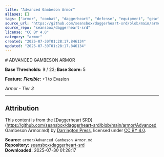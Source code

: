 ```yaml
---
title: "Advanced Gambeson Armor"
aliases: []
tags: ["armor", "combat", "daggerheart", "defense", "equipment", "gear", "reference", "srd", "ttrpg"]
source_url: "https://github.com/seansbox/daggerheart-srd/blob/main/armor/Advanced Gambeson Armor.md"
source_repo: "seansbox/daggerheart-srd"
license: "CC BY 4.0"
category: "armor"
created: "2025-07-30T01:28:17.846134"
updated: "2025-07-30T01:28:17.846134"
---
```


﻿# ADVANCED GAMBESON ARMOR

**Base Thresholds:** 9 / 23; **Base Score:** 5

**Feature:** ***Flexible:*** +1 to Evasion

*Armor - Tier 3*

---

## Attribution

This content is from the [Daggerheart SRD](https://github.com/seansbox/daggerheart-srd/blob/main/armor/Advanced Gambeson Armor.md) by [Darrington Press](https://darringtonpress.com/), licensed under [CC BY 4.0](https://creativecommons.org/licenses/by/4.0/).

**Source:** `armor/Advanced Gambeson Armor.md`  
**Repository:** [seansbox/daggerheart-srd](https://github.com/seansbox/daggerheart-srd)  
**Downloaded:** 2025-07-30 01:28:17

